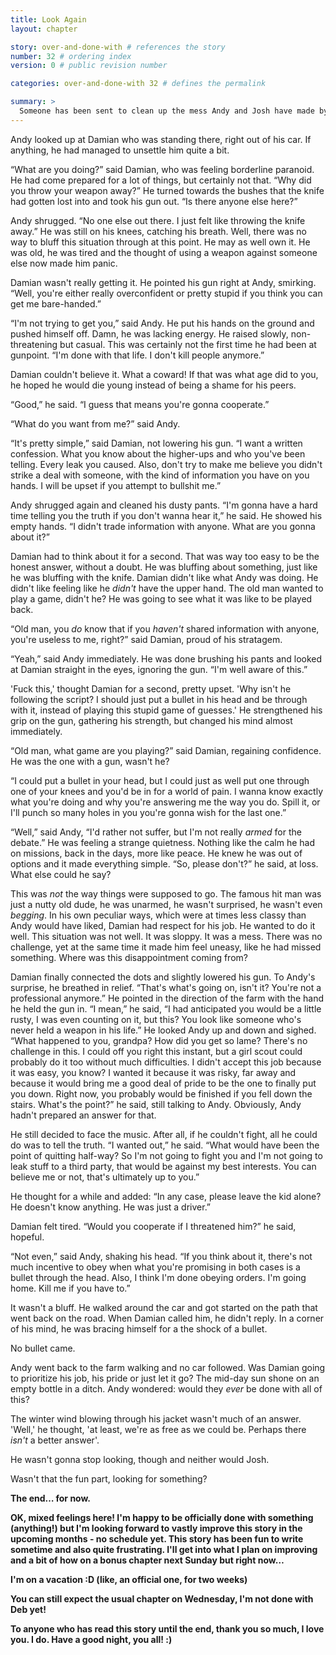```yaml
---
title: Look Again
layout: chapter

story: over-and-done-with # references the story
number: 32 # ordering index
version: 0 # public revision number

categories: over-and-done-with 32 # defines the permalink

summary: >
  Someone has been sent to clean up the mess Andy and Josh have made by suddenly leaving their gang. Andy goes in order to settle this alone, but how can he ensure his own protection when he can't even stand holding a weapon anymore? 
---
```

Andy looked up at Damian who was standing there, right out of his car. If anything, he had managed to unsettle him quite a bit.

“What are you doing?” said Damian, who was feeling borderline paranoid. He had come prepared for a lot of things, but certainly not that. “Why did you throw your weapon away?” He turned towards the bushes that the knife had gotten lost into and took his gun out. “Is there anyone else here?”

Andy shrugged. “No one else out there. I just felt like throwing the knife away.” He was still on his knees, catching his breath. Well, there was no way to bluff this situation through at this point. He may as well own it. He was old, he was tired and the thought of using a weapon against someone else now made him panic.

Damian wasn't really getting it. He pointed his gun right at Andy, smirking. “Well, you're either really overconfident or pretty stupid if you think you can get me bare-handed.”

“I'm not trying to get you,” said Andy. He put his hands on the ground and pushed himself off. Damn, he was lacking energy. He raised slowly, non-threatening but casual. This was certainly not the first time he had been at gunpoint. “I'm done with that life. I don't kill people anymore.”

Damian couldn't believe it. What a coward! If that was what age did to you, he hoped he would die young instead of being a shame for his peers.

“Good,” he said. “I guess that means you're gonna cooperate.”

“What do you want from me?” said Andy.

“It's pretty simple,” said Damian, not lowering his gun. “I want a written confession. What you know about the higher-ups and who you've been telling. Every leak you caused. Also, don't try to make me believe you didn't strike a deal with someone, with the kind of information you have on you hands. I will be upset if you attempt to bullshit me.”

Andy shrugged again and cleaned his dusty pants. “I'm gonna have a hard time telling you the truth if you don't wanna hear it,” he said. He showed his empty hands. “I didn't trade information with anyone. What are you gonna about it?”

Damian had to think about it for a second. That was way too easy to be the honest answer, without a doubt. He was bluffing about something, just like he was bluffing with the knife. Damian didn't like what Andy was doing. He didn't like feeling like he *didn't* have the upper hand. The old man wanted to play a game, didn't he? He was going to see what it was like to be played back.

“Old man, you *do* know that if you *haven't* shared information with anyone, you're useless to me, right?” said Damian, proud of his stratagem.

“Yeah,” said Andy immediately. He was done brushing his pants and looked at Damian straight in the eyes, ignoring the gun. “I'm well aware of this.”

'Fuck this,' thought Damian for a second, pretty upset. 'Why isn't he following the script? I should just put a bullet in his head and be through with it, instead of playing this stupid game of guesses.' He strengthened his grip on the gun, gathering his strength, but changed his mind almost immediately.

“Old man, what game are you playing?” said Damian, regaining confidence. He was the one with a gun, wasn't he?

“I could put a bullet in your head, but I could just as well put one through one of your knees and you'd be in for a world of pain. I wanna know exactly what you're doing and why you're answering me the way you do. Spill it, or I'll punch so many holes in you you're gonna wish for the last one.”

“Well,” said Andy, “I'd rather not suffer, but I'm not really *armed* for the debate.” He was feeling a strange quietness. Nothing like the calm he had on missions, back in the days, more like peace. He knew he was out of options and it made everything simple. “So, please don't?” he said, at loss. What else could he say?

This was *not* the way things were supposed to go. The famous hit man was just a nutty old dude, he was unarmed, he wasn't surprised, he wasn't even *begging*. In his own peculiar ways, which were at times less classy than Andy would have liked, Damian had respect for his job. He wanted to do it well. This situation was not well. It was sloppy. It was a mess. There was no challenge, yet at the same time it made him feel uneasy, like he had missed something. Where was this disappointment coming from?

Damian finally connected the dots and slightly lowered his gun. To Andy's surprise, he breathed in relief. “That's what's going on, isn't it? You're not a professional anymore.” He pointed in the direction of the farm with the hand he held the gun in. “I mean,” he said, “I had anticipated you would be a little rusty, I was even counting on it, but this? You look like someone who's never held a weapon in his life.” He looked Andy up and down and sighed. “What happened to you, grandpa? How did you get so lame? There's no challenge in this. I could off you right this instant, but a girl scout could probably do it too without much difficulties. I didn't accept this job because it was easy, you know? I wanted it because it was risky, far away and because it would bring me a good deal of pride to be the one to finally put you down. Right now, you probably would be finished if you fell down the stairs. What's the point?” he said, still talking to Andy. Obviously, Andy hadn't prepared an answer for that.

He still decided to face the music. After all, if he couldn't fight, all he could do was to tell the truth. “I wanted out,” he said. “What would have been the point of quitting half-way? So I'm not going to fight you and I'm not going to leak stuff to a third party, that would be against my best interests. You can believe me or not, that's ultimately up to you.”

He thought for a while and added: “In any case, please leave the kid alone? He doesn't know anything. He was just a driver.”

Damian felt tired. “Would you cooperate if I threatened him?” he said, hopeful.

“Not even,” said Andy, shaking his head. “If you think about it, there's not much incentive to obey when what you're promising in both cases is a bullet through the head. Also, I think I'm done obeying orders. I'm going home. Kill me if you have to.”

It wasn't a bluff. He walked around the car and got started on the path that went back on the road. When Damian called him, he didn't reply. In a corner of his mind, he was bracing himself for a the shock of a bullet.

No bullet came.

Andy went back to the farm walking and no car followed. Was Damian going to prioritize his job, his pride or just let it go? The mid-day sun shone on an empty bottle in a ditch. Andy wondered: would they *ever* be done with all of this?

The winter wind blowing through his jacket wasn't much of an answer. 'Well,' he thought, 'at least, we're as free as we could be. Perhaps there *isn't* a better answer'.

He wasn't gonna stop looking, though and neither would Josh.

Wasn't that the fun part, looking for something?

**The end… for now.**

**OK, mixed feelings here! I'm happy to be officially done with something (anything!) but I'm looking forward to vastly improve this story in the upcoming months - no schedule yet. This story has been fun to write sometime and also quite frustrating. I'll get into what I plan on improving and a bit of how on a bonus chapter next Sunday but right now…**

**I'm on a vacation :D (like, an official one, for two weeks)**

**You can still expect the usual chapter on Wednesday, I'm not done with Deb yet!**

**To anyone who has read this story until the end, thank you so much, I love you. I do. Have a good night, you all! :)**
